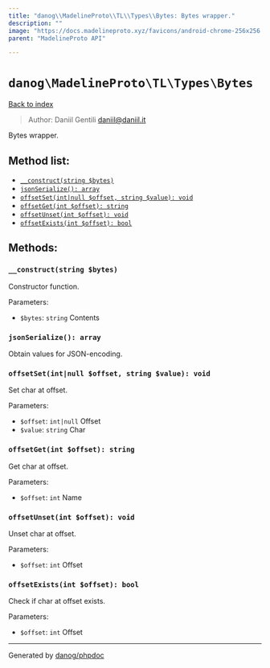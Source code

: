 ```yaml
---
title: "danog\\MadelineProto\\TL\\Types\\Bytes: Bytes wrapper."
description: ""
image: "https://docs.madelineproto.xyz/favicons/android-chrome-256x256.png"
parent: "MadelineProto API"

---
```

# `danog\MadelineProto\TL\Types\Bytes`
[Back to index](../../../../index.html)

> Author: Daniil Gentili <daniil@daniil.it>  
  

Bytes wrapper.  




## Method list:
* [`__construct(string $bytes)`](#__construct-string-bytes)
* [`jsonSerialize(): array`](#jsonserialize-array)
* [`offsetSet(int|null $offset, string $value): void`](#offsetset-int-null-offset-string-value-void)
* [`offsetGet(int $offset): string`](#offsetget-int-offset-string)
* [`offsetUnset(int $offset): void`](#offsetunset-int-offset-void)
* [`offsetExists(int $offset): bool`](#offsetexists-int-offset-bool)

## Methods:
### `__construct(string $bytes)`

Constructor function.


Parameters:

* `$bytes`: `string` Contents  



### `jsonSerialize(): array`

Obtain values for JSON-encoding.



### `offsetSet(int|null $offset, string $value): void`

Set char at offset.


Parameters:

* `$offset`: `int|null` Offset  
* `$value`: `string` Char  



### `offsetGet(int $offset): string`

Get char at offset.


Parameters:

* `$offset`: `int` Name  



### `offsetUnset(int $offset): void`

Unset char at offset.


Parameters:

* `$offset`: `int` Offset  



### `offsetExists(int $offset): bool`

Check if char at offset exists.


Parameters:

* `$offset`: `int` Offset  



---
Generated by [danog/phpdoc](https://phpdoc.daniil.it)
